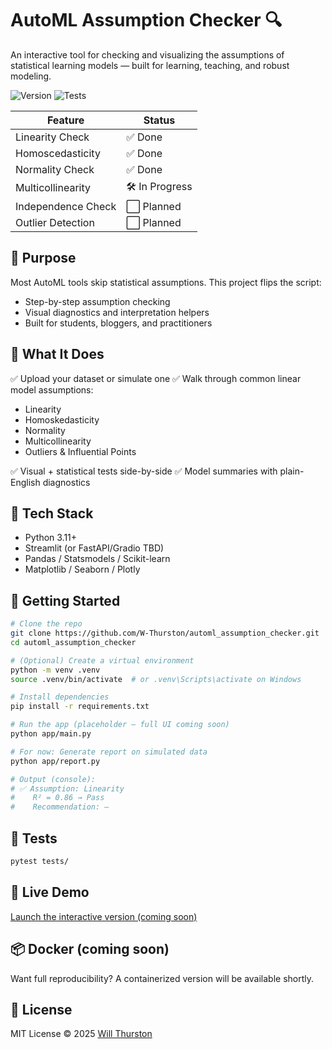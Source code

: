 # AutoML Assumption Checker 🔍

An interactive tool for checking and visualizing the assumptions of statistical learning models — built for learning, teaching, and robust modeling.

![Version](https://img.shields.io/badge/version-v0.1.0-blue)
![Tests](https://img.shields.io/badge/tests-passing-brightgreen)

| Feature            | Status         |
| ------------------ | -------------- |
| Linearity Check    | ✅ Done        |
| Homoscedasticity   | ✅ Done        |
| Normality Check    | ✅ Done        |
| Multicollinearity  | 🛠️ In Progress |
| Independence Check | ⬜ Planned     |
| Outlier Detection  | ⬜ Planned     |

## 🎯 Purpose

Most AutoML tools skip statistical assumptions. This project flips the script:

- Step-by-step assumption checking
- Visual diagnostics and interpretation helpers
- Built for students, bloggers, and practitioners

## 🧠 What It Does

✅ Upload your dataset or simulate one
✅ Walk through common linear model assumptions:

- Linearity
- Homoskedasticity
- Normality
- Multicollinearity
- Outliers & Influential Points

✅ Visual + statistical tests side-by-side
✅ Model summaries with plain-English diagnostics

## 🧰 Tech Stack

- Python 3.11+
- Streamlit (or FastAPI/Gradio TBD)
- Pandas / Statsmodels / Scikit-learn
- Matplotlib / Seaborn / Plotly

## 🚀 Getting Started

```bash
# Clone the repo
git clone https://github.com/W-Thurston/automl_assumption_checker.git
cd automl_assumption_checker

# (Optional) Create a virtual environment
python -m venv .venv
source .venv/bin/activate  # or .venv\Scripts\activate on Windows

# Install dependencies
pip install -r requirements.txt

# Run the app (placeholder — full UI coming soon)
python app/main.py

# For now: Generate report on simulated data
python app/report.py

# Output (console):
# ✅ Assumption: Linearity
#    R² = 0.86 → Pass
#    Recommendation: —
```

## 🧪 Tests

```bash
pytest tests/
```

## 🔴 Live Demo

[Launch the interactive version (coming soon)](#)

## 📦 Docker (coming soon)

Want full reproducibility? A containerized version will be available shortly.

## 📜 License

MIT License © 2025 [Will Thurston](https://github.com/W-Thurston)
